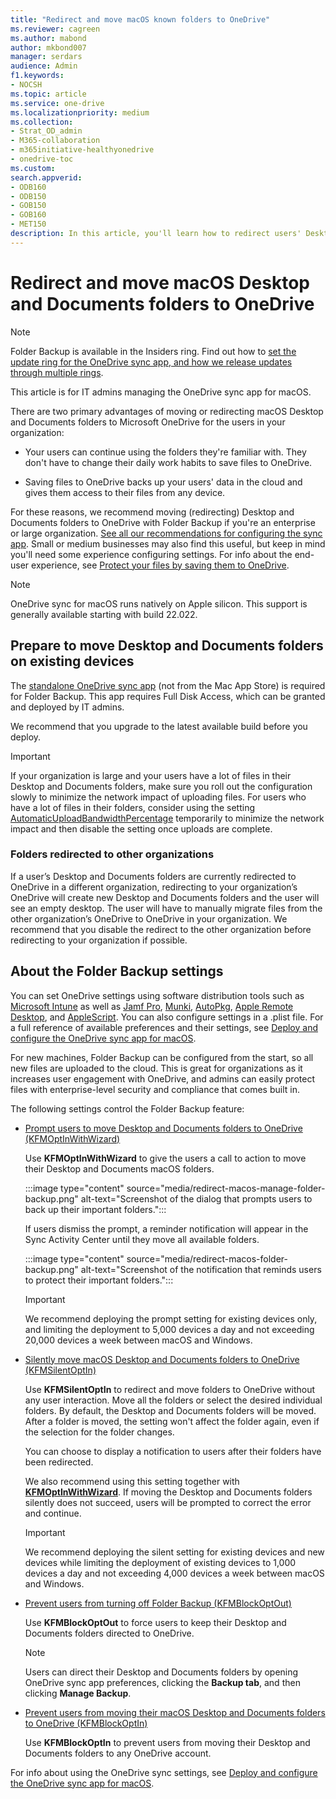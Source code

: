 ```yaml
---
title: "Redirect and move macOS known folders to OneDrive"
ms.reviewer: cagreen
ms.author: mabond
author: mkbond007
manager: serdars
audience: Admin
f1.keywords:
- NOCSH
ms.topic: article
ms.service: one-drive
ms.localizationpriority: medium
ms.collection: 
- Strat_OD_admin
- M365-collaboration
- m365initiative-healthyonedrive
- onedrive-toc
ms.custom:
search.appverid:
- ODB160
- ODB150
- GOB150
- GOB160
- MET150
description: In this article, you'll learn how to redirect users' Desktop and Documents folders to OneDrive on macOS using Folder Backup (Known Folder Move).
---
```

# Redirect and move macOS Desktop and Documents folders to OneDrive

> [!NOTE]
> Folder Backup is available in the Insiders ring. Find out how to [set the update ring for the OneDrive sync app, and how we release updates through multiple rings](use-group-policy.md#set-the-sync-app-update-ring).

This article is for IT admins managing the OneDrive sync app for macOS.
  
There are two primary advantages of moving or redirecting macOS Desktop and Documents folders to Microsoft OneDrive for the users in your organization:
  
- Your users can continue using the folders they're familiar with. They don't have to change their daily work habits to save files to OneDrive.

- Saving files to OneDrive backs up your users' data in the cloud and gives them access to their files from any device.

For these reasons, we recommend moving (redirecting) Desktop and Documents folders to OneDrive with Folder Backup if you're an enterprise or large organization. [See all our recommendations for configuring the sync app](ideal-state-configuration.md). Small or medium businesses may also find this useful, but keep in mind you'll need some experience configuring settings. For info about the end-user experience, see [Protect your files by saving them to OneDrive](https://support.office.com/article/d61a7930-a6fb-4b95-b28a-6552e77c3057).

> [!NOTE]
> OneDrive sync for macOS runs natively on Apple silicon. This support is generally available starting with build 22.022.

## Prepare to move Desktop and Documents folders on existing devices

The [standalone OneDrive sync app](https://support.microsoft.com/office/845dcf18-f921-435e-bf28-4e24b95e5fc0#OSVersion=Mac) (not from the Mac App Store) is required for Folder Backup. This app requires Full Disk Access, which can be granted and deployed by IT admins.

We recommend that you upgrade to the latest available build before you deploy.

<!---
For information on issues that can prevent folders from being moved, see [Fix problems with folder protection](https://support.office.com/article/d61a7930-a6fb-4b95-b28a-6552e77c3057#BKMK_FixProblems). 
--->

> [!IMPORTANT]
> If your organization is large and your users have a lot of files in their Desktop and Documents folders, make sure you roll out the configuration slowly to minimize the network impact of uploading files. For users who have a lot of files in their folders, consider using the setting [AutomaticUploadBandwidthPercentage](deploy-and-configure-on-macos.md#automaticuploadbandwidthpercentage) temporarily to minimize the network impact and then disable the setting once uploads are complete.

### Folders redirected to other organizations

If a user’s Desktop and Documents folders are currently redirected to OneDrive in a different organization, redirecting to your organization’s OneDrive will create new Desktop and Documents folders and the user will see an empty desktop. The user will have to manually migrate files from the other organization’s OneDrive to OneDrive in your organization. We recommend that you disable the redirect to the other organization before redirecting to your organization if possible.
  
## About the Folder Backup settings

You can set OneDrive settings using software distribution tools such as [Microsoft Intune](/mem/intune/apps/apps-add-office365-macOS) as well as [Jamf Pro](https://www.jamf.com/products/jamf-pro/), [Munki](https://www.munki.org/), [AutoPkg](https://github.com/autopkg/autopkg), [Apple Remote Desktop](https://support.apple.com/guide/remote-desktop/welcome/mac), and [AppleScript](https://developer.apple.com/library/archive/documentation/AppleScript/Conceptual/AppleScriptX/AppleScriptX.html). You can also configure settings in a .plist file. For a full reference of available preferences and their settings, see [Deploy and configure the OneDrive sync app for macOS](deploy-and-configure-on-macos.md).  

For new machines, Folder Backup can be configured from the start, so all new files are uploaded to the cloud. This is great for organizations as it increases user engagement with OneDrive, and admins can easily protect files with enterprise-level security and compliance that comes built in.

The following settings control the Folder Backup feature:
  
- [Prompt users to move Desktop and Documents folders to OneDrive (KFMOptInWithWizard)](deploy-and-configure-on-macos.md#kfmoptinwithwizard)

    Use **KFMOptInWithWizard** to give the users a call to action to move their Desktop and Documents macOS folders.

    :::image type="content" source="media/redirect-macos-manage-folder-backup.png" alt-text="Screenshot of the dialog that prompts users to back up their important folders.":::

    If users dismiss the prompt, a reminder notification will appear in the Sync Activity Center until they move all available folders.

    :::image type="content" source="media/redirect-macos-folder-backup.png" alt-text="Screenshot of the notification that reminds users to protect their important folders.":::

    > [!IMPORTANT]
    > We recommend deploying the prompt setting for existing devices only, and limiting the deployment to 5,000 devices a day and not exceeding 20,000 devices a week between macOS and Windows.
  
- [Silently move macOS Desktop and Documents folders to OneDrive (KFMSilentOptIn)](deploy-and-configure-on-macos.md#kfmsilentoptin)

    Use **KFMSilentOptIn** to redirect and move folders to OneDrive without any user interaction. Move all the folders or select the desired individual folders. By default, the Desktop and Documents folders will be moved. After a folder is moved, the setting won't affect the folder again, even if the selection for the folder changes.

    You can choose to display a notification to users after their folders have been redirected.

    We also recommend using this setting together with **[KFMOptInWithWizard](deploy-and-configure-on-macos.md#kfmoptinwithwizard)**. If moving the Desktop and Documents folders silently does not succeed, users will be prompted to correct the error and continue.

    > [!IMPORTANT]
    > We recommend deploying the silent setting for existing devices and new devices while limiting the deployment of existing devices to 1,000 devices a day and not exceeding 4,000 devices a week between macOS and Windows.

- [Prevent users from turning off Folder Backup (KFMBlockOptOut)](deploy-and-configure-on-macos.md#kfmblockoptout)

    Use **KFMBlockOptOut** to force users to keep their Desktop and Documents folders directed to OneDrive.

    > [!NOTE]
    > Users can direct their Desktop and Documents folders by opening OneDrive sync app preferences, clicking the **Backup tab**, and then clicking **Manage Backup**.
  
- [Prevent users from moving their macOS Desktop and Documents folders to OneDrive (KFMBlockOptIn)](deploy-and-configure-on-macos.md#kfmblockoptin)

    Use **KFMBlockOptIn** to prevent users from moving their Desktop and Documents folders to any OneDrive account.

For info about using the OneDrive sync settings, see [Deploy and configure the OneDrive sync app for macOS](deploy-and-configure-on-macos.md).
